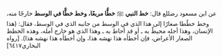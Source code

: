 عن ابن مسعود رضللع  قال: **خط النبي** ﷺ **خطُّا مربعًا، وخط خطًّا في الوسط** خارجًا منه، وخط خطًطا صغارًا إلى هذا الذي في الوسط من جانبه الذي في الوسط، فقال: (هذا الإنسان، وهذا أجله محيطٌ به ـ أو قد أحاط به ـ وهذا الذي هو خارج أمله، وهذه الخطط الصغار الأعراض، فإن أخطأه هذا نهشه هذا، وإن أخطأه هذا نهشه هذا). [رواه البخاري٦٤١٧]